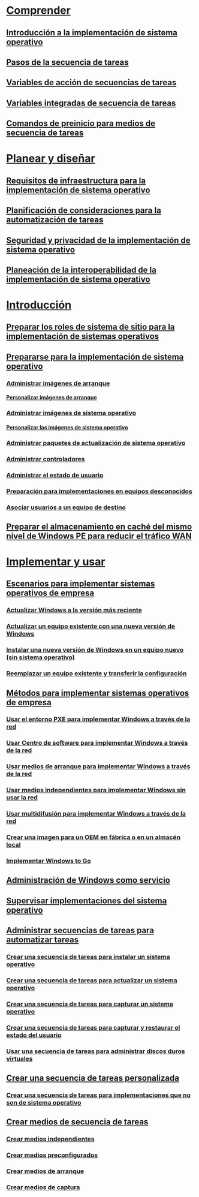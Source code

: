 # [Comprender](understand/introduction-to-operating-system-deployment.md)
## [Introducción a la implementación de sistema operativo](understand/introduction-to-operating-system-deployment.md)
## [Pasos de la secuencia de tareas](understand/task-sequence-steps.md)
## [Variables de acción de secuencias de tareas](understand/task-sequence-action-variables.md)
## [Variables integradas de secuencia de tareas](understand/task-sequence-built-in-variables.md)
## [Comandos de preinicio para medios de secuencia de tareas](understand/prestart-commands-for-task-sequence-media.md)

# [Planear y diseñar](plan-design/infrastructure-requirements-for-operating-system-deployment.md)
## [Requisitos de infraestructura para la implementación de sistema operativo](plan-design/infrastructure-requirements-for-operating-system-deployment.md)
## [Planificación de consideraciones para la automatización de tareas](plan-design/planning-considerations-for-automating-tasks.md)
## [Seguridad y privacidad de la implementación de sistema operativo](plan-design/security-and-privacy-for-operating-system-deployment.md)
## [Planeación de la interoperabilidad de la implementación de sistema operativo](plan-design/planning-for-operating-system-deployment-interoperability.md)

# [Introducción](get-started/prepare-site-system-roles-for-operating-system-deployments.md)
## [Preparar los roles de sistema de sitio para la implementación de sistemas operativos](get-started/prepare-site-system-roles-for-operating-system-deployments.md)
## [Prepararse para la implementación de sistema operativo](get-started/prepare-for-operating-system-deployment.md)
### [Administrar imágenes de arranque](get-started/manage-boot-images.md)
#### [Personalizar imágenes de arranque](get-started/customize-boot-images.md)

### [Administrar imágenes de sistema operativo](get-started/manage-operating-system-images.md)
#### [Personalizar las imágenes de sistema operativo](get-started/customize-operating-system-images.md)

### [Administrar paquetes de actualización de sistema operativo](get-started/manage-operating-system-upgrade-packages.md)
### [Administrar controladores](get-started/manage-drivers.md)
### [Administrar el estado de usuario](get-started/manage-user-state.md)
### [Preparación para implementaciones en equipos desconocidos](get-started/prepare-for-unknown-computer-deployments.md)
### [Asociar usuarios a un equipo de destino](get-started/associate-users-with-a-destination-computer.md)

## [Preparar el almacenamiento en caché del mismo nivel de Windows PE para reducir el tráfico WAN](get-started/prepare-windows-pe-peer-cache-to-reduce-wan-traffic.md)

# [Implementar y usar](deploy-use/scenarios-to-deploy-enterprise-operating-systems.md)
## [Escenarios para implementar sistemas operativos de empresa](deploy-use/scenarios-to-deploy-enterprise-operating-systems.md)
### [Actualizar Windows a la versión más reciente](deploy-use/upgrade-windows-to-the-latest-version.md)
### [Actualizar un equipo existente con una nueva versión de Windows](deploy-use/refresh-an-existing-computer-with-a-new-version-of-windows.md)
### [Instalar una nueva versión de Windows en un equipo nuevo (sin sistema operativo)](deploy-use/install-new-windows-version-new-computer-bare-metal.md)
### [Reemplazar un equipo existente y transferir la configuración](deploy-use/replace-an-existing-computer-and-transfer-settings.md)

## [Métodos para implementar sistemas operativos de empresa](deploy-use/methods-to-deploy-enterprise-operating-systems.md)
### [Usar el entorno PXE para implementar Windows a través de la red](deploy-use/use-pxe-to-deploy-windows-over-the-network.md)
### [Usar Centro de software para implementar Windows a través de la red](deploy-use/use-software-center-to-deploy-windows-over-the-network.md)
### [Usar medios de arranque para implementar Windows a través de la red](deploy-use/use-bootable-media-to-deploy-windows-over-the-network.md)
### [Usar medios independientes para implementar Windows sin usar la red](deploy-use/use-stand-alone-media-to-deploy-windows-without-using-the-network.md)
### [Usar multidifusión para implementar Windows a través de la red](deploy-use/use-multicast-to-deploy-windows-over-the-network.md)
### [Crear una imagen para un OEM en fábrica o en un almacén local](deploy-use/create-an-image-for-an-oem-in-factory-or-a-local-depot.md)
### [Implementar Windows to Go](deploy-use/deploy-windows-to-go.md)

## [Administración de Windows como servicio](deploy-use/manage-windows-as-a-service.md)
## [Supervisar implementaciones del sistema operativo](deploy-use/monitor-operating-system-deployments.md)

## [Administrar secuencias de tareas para automatizar tareas](deploy-use/manage-task-sequences-to-automate-tasks.md)
### [Crear una secuencia de tareas para instalar un sistema operativo](deploy-use/create-a-task-sequence-to-install-an-operating-system.md)
### [Crear una secuencia de tareas para actualizar un sistema operativo](deploy-use/create-a-task-sequence-to-upgrade-an-operating-system.md)
### [Crear una secuencia de tareas para capturar un sistema operativo](deploy-use/create-a-task-sequence-to-capture-an-operating-system.md)
### [Crear una secuencia de tareas para capturar y restaurar el estado del usuario](deploy-use/create-a-task-sequence-to-capture-and-restore-user-state.md)
### [Usar una secuencia de tareas para administrar discos duros virtuales](deploy-use/use-a-task-sequence-to-manage-virtual-hard-disks.md)

## [Crear una secuencia de tareas personalizada](deploy-use/create-a-custom-task-sequence.md)
### [Crear una secuencia de tareas para implementaciones que no son de sistema operativo](deploy-use/create-a-task-sequence-for-non-operating-system-deployments.md)

## [Crear medios de secuencia de tareas](deploy-use/create-task-sequence-media.md)
### [Crear medios independientes](deploy-use/create-stand-alone-media.md)
### [Crear medios preconfigurados](deploy-use/create-prestaged-media.md)
### [Crear medios de arranque](deploy-use/create-bootable-media.md)
### [Crear medios de captura](deploy-use/create-capture-media.md)


<!--HONumber=Nov16_HO1-->


